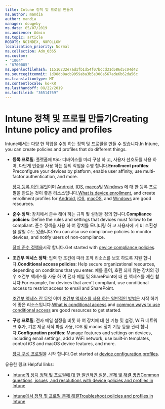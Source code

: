 ```yaml
---
title: Intune 정책 및 프로필 만들기
ms.author: mandia
author: mandia
manager: dougeby
ms.date: 05/07/2019
ms.audience: Admin
ms.topic: article
ROBOTS: NOINDEX, NOFOLLOW
localization_priority: Normal
ms.collection: Adm_O365
ms.custom:
- "1064"
- "6700005"
ms.openlocfilehash: 11516232e7ad1fb1d54f07bccd31d586d5c04d42
ms.sourcegitcommit: 1d98db8acb9959aba3b5e308a567ade6b62da56c
ms.translationtype: MT
ms.contentlocale: ko-KR
ms.lasthandoff: 08/22/2019
ms.locfileid: "36514769"
---
```

# <a name="creating-intune-policy-and-profiles"></a><span data-ttu-id="33f0a-102">Intune 정책 및 프로필 만들기</span><span class="sxs-lookup"><span data-stu-id="33f0a-102">Creating Intune policy and profiles</span></span>

<span data-ttu-id="33f0a-103">Intune에서는 다양 한 작업을 수행 하는 정책 및 프로필을 만들 수 있습니다.</span><span class="sxs-lookup"><span data-stu-id="33f0a-103">In Intune, you can create policies and profiles that do different things.</span></span>

- <span data-ttu-id="33f0a-104">**등록 프로필**: 플랫폼에 따라 디바이스를 미리 구성 하 고, 사용자 선호도를 사용 하며, 다단계 인증을 사용 하는 등의 작업을 수행 합니다.</span><span class="sxs-lookup"><span data-stu-id="33f0a-104">**Enrollment profiles**: Preconfigure your devices by platform, enable user affinity, use multi-factor authentication, and more.</span></span>

  <span data-ttu-id="33f0a-105">[장치 등록 이란 무엇](https://docs.microsoft.com/intune/device-enrollment)이며 [Android](https://docs.microsoft.com/intune/android-enroll), [IOS](https://docs.microsoft.com/intune/ios-enroll), [macos](https://docs.microsoft.com/intune/macos-enroll)및 [Windows](https://docs.microsoft.com/intune/windows-enrollment-methods) 에 대 한 등록 프로필을 만드는 것이 좋은 리소스입니다.</span><span class="sxs-lookup"><span data-stu-id="33f0a-105">[What is device enrollment](https://docs.microsoft.com/intune/device-enrollment), and create enrollment profiles for [Android](https://docs.microsoft.com/intune/android-enroll), [iOS](https://docs.microsoft.com/intune/ios-enroll), [macOS](https://docs.microsoft.com/intune/macos-enroll), and [Windows](https://docs.microsoft.com/intune/windows-enrollment-methods) are good resources.</span></span>

- <span data-ttu-id="33f0a-106">**준수 정책**: 장치에서 준수 해야 하는 규칙 및 설정을 정의 합니다.</span><span class="sxs-lookup"><span data-stu-id="33f0a-106">**Compliance policies**: Define the rules and settings that devices must follow to be compliant.</span></span> <span data-ttu-id="33f0a-107">준수 정책을 사용 하 여 장치를 모니터링 하 고 사용자에 게 비 호환성을 알릴 수도 있습니다.</span><span class="sxs-lookup"><span data-stu-id="33f0a-107">You can also use compliance policies to monitor devices, and notify users of non-compliance.</span></span>

  <span data-ttu-id="33f0a-108">[장치 준수 정책을](https://docs.microsoft.com/intune/device-compliance-get-started)시작 합니다.</span><span class="sxs-lookup"><span data-stu-id="33f0a-108">Get started with [device compliance policies](https://docs.microsoft.com/intune/device-compliance-get-started).</span></span>
- <span data-ttu-id="33f0a-109">**조건부 액세스 정책**: 입력 한 조건에 따라 조직 리소스를 보호 하도록 지원 합니다.</span><span class="sxs-lookup"><span data-stu-id="33f0a-109">**Conditional access policies**: Help secure organizational resources, depending on conditions that you enter.</span></span> <span data-ttu-id="33f0a-110">예를 들어, 호환 되지 않는 장치의 경우 조건부 액세스를 사용 하 여 전자 메일 및 SharePoint에 대 한 액세스를 제한 합니다.</span><span class="sxs-lookup"><span data-stu-id="33f0a-110">For example, for devices that aren't compliant, use conditional access to restrict access to email and SharePoint.</span></span>

  <span data-ttu-id="33f0a-111">[조건부 액세스 란 무엇](https://docs.microsoft.com/intune/conditional-access) 이며 [조건부 액세스를 사용 하는 일반적인 방법은](https://docs.microsoft.com/intune/conditional-access-intune-common-ways-use) 시작 하기에 좋은 리소스입니다.</span><span class="sxs-lookup"><span data-stu-id="33f0a-111">[What is conditional access](https://docs.microsoft.com/intune/conditional-access) and [common ways to use conditional access](https://docs.microsoft.com/intune/conditional-access-intune-common-ways-use) are good resources to get started.</span></span>

- <span data-ttu-id="33f0a-112">**구성 프로필**: 전자 메일 설정을 비롯 하 여 장치에 대 한 기능 및 설정, WiFi 네트워크 추가, 기본 제공 서식 파일 사용, IOS 및 macos 장치 기능 등을 관리 합니다.</span><span class="sxs-lookup"><span data-stu-id="33f0a-112">**Configuration profiles**: Manage features and settings on devices, including email settings, add a WiFi network, use built-in templates, control iOS and macOS device features, and more.</span></span>

  <span data-ttu-id="33f0a-113">[장치 구성 프로필](https://docs.microsoft.com/intune/device-profiles)을 시작 합니다.</span><span class="sxs-lookup"><span data-stu-id="33f0a-113">Get started at [device configuration profiles](https://docs.microsoft.com/intune/device-profiles).</span></span>

<span data-ttu-id="33f0a-114">유용한 링크:</span><span class="sxs-lookup"><span data-stu-id="33f0a-114">Helpful links:</span></span>

- [<span data-ttu-id="33f0a-115">Intune의 장치 정책 및 프로필에 대 한 일반적인 질문, 문제 및 해결 방법</span><span class="sxs-lookup"><span data-stu-id="33f0a-115">Common questions, issues, and resolutions with device policies and profiles in Intune</span></span>](https://docs.microsoft.com/intune/device-profile-troubleshoot)

- [<span data-ttu-id="33f0a-116">Intune에서 정책 및 프로필 문제 해결</span><span class="sxs-lookup"><span data-stu-id="33f0a-116">Troubleshoot policies and profiles in Intune</span></span>](https://docs.microsoft.com/intune/troubleshoot-policies-in-microsoft-intune)
